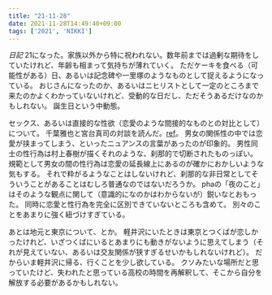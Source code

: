 ```yaml
---
title: "21-11-28"
date: 2021-11-28T14:49:40+09:00
tags: ['2021', 'NIKKI']
---
```

*日記*
21になった。家族以外から特に祝われない。数年前までは過剰な期待をしていたけれど、年齢も相まって気持ちが薄れていく。
ただケーキを食べる（可能性がある）日、あるいは記念碑や一里塚のようなものとして捉えるようになっている。
おじさんになったのか、あるいはニヒリストとして一定のところまで来たのかよくわかっていないけれど、受動的な日だし、ただそうあるだけなのかもしれない。
誕生日という中動態。

セックス、あるいは直接的な性欲（恋愛のような間接的なものとの対比として）について。
千葉雅也と宮台真司の対談を読んだ。[ref](https://realsound.jp/book/2021/11/post-889298.html)。
男女の関係性の中では恋愛が挟まってしまう、といったニュアンスの言葉があったのが印象的。
男性同士の性行為は村上春樹が描くそれのような、刹那的で切断されたものっぽい。
規範として男女の間の性行為は恋愛の延長線上にあるのが確かにおかしいような気もする。
それで粋がるようなことはしないけれど、刹那的な非日常としてそういうことがあることはむしろ普通なのではないだろうか。
phaの「夜のこと」はそのような観点に関して（意識的になのかはわからないが）鋭いなとおもった。
同時に恋愛と性行為を完全に区別できていないところも含めて。
別々のことをあまりに強く紐づけすぎている。

あとは地元と東京について、とか。
軽井沢にいたときは東京とつくばが恋しかったけれど、いざつくばにいるとあまりにも動きがないように思えてしまう（それが見えていない、あるいは交友関係が狭すぎるせいかもしれないけれど）。
だからいま軽井沢に帰る、行くことを少し欲している。
クソみたいな場所だと思っていたけど、失われたと思っている高校の時間を再解釈して、そこから自分を解放する必要があるかもしれない。


